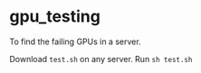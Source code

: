 # gpu_testing
To find the failing GPUs in a server.

Download `test.sh` on any server. Run `sh test.sh`
